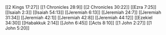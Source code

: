 [[2 Kings 17:27]]
[[1 Chronicles 28:9]]
[[2 Chronicles 30:22]]
[[Ezra 7:25]]
[[Isaiah 2:3]]
[[Isaiah 54:13]]
[[Jeremiah 6:13]]
[[Jeremiah 24:7]]
[[Jeremiah 31:34]]
[[Jeremiah 42:1]]
[[Jeremiah 42:8]]
[[Jeremiah 44:12]]
[[Ezekiel 34:30]]
[[Habakkuk 2:14]]
[[John 6:45]]
[[Acts 8:10]]
[[1 John 2:27]]
[[1 John 5:20]]
